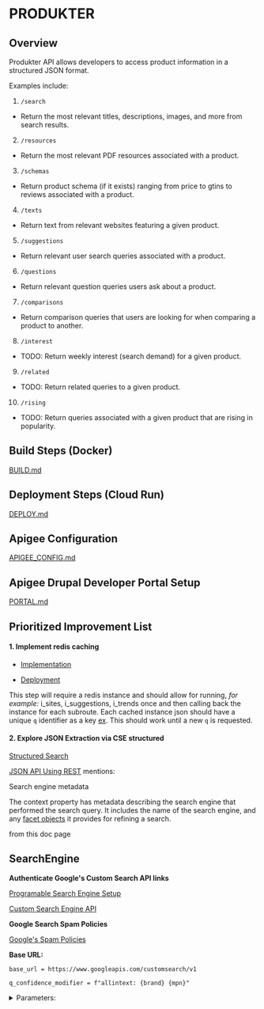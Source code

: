 # PRODUKTER

## Overview

Produkter API allows developers to access product information in a structured JSON format.

Examples include:

1. `/search`

* Return the most relevant titles, descriptions, images, and more from search results.

2. `/resources`

* Return the most relevant PDF resources associated with a product.

3. `/schemas`

* Return product schema (if it exists) ranging from price to gtins to reviews associated with a product. 

4. `/texts`

* Return text from relevant websites featuring a given product.

5. `/suggestions`

* Return relevant user search queries associated with a product.

6. `/questions`

* Return relevant question queries users ask about a product.

7. `/comparisons`

* Return comparison queries that users are looking for when comparing a product to another.

8. `/interest`

* TODO: Return weekly interest (search demand) for a given product.

9. `/related`

* TODO: Return related queries to a given product.

10. `/rising`

* TODO: Return queries associated with a given product that are rising in popularity.

## Build Steps (Docker)

[BUILD.md](docs\BUILD.md)

## Deployment Steps (Cloud Run)

[DEPLOY.md](docs\DEPLOY.md)

## Apigee Configuration

[APIGEE_CONFIG.md](docs\APIGEE_CONFIG.MD)

## Apigee Drupal Developer Portal Setup

[PORTAL.md](docs\PORTAL.md)

## Prioritized Improvement List

#### 1. Implement redis caching

* [Implementation](https://levelup.gitconnected.com/implement-api-caching-with-redis-flask-and-docker-step-by-step-9139636cef24)

* [Deployment](https://cloud.google.com/memorystore/docs/redis/connect-redis-instance-cloud-run#python)

This step will require a redis instance and should allow for running, *for example:* i_sites, i_suggestions, i_trends once and then calling back the instance for each subroute. Each cached instance json should have a unique `q` identifier as a key [ex](https://www.youtube.com/watch?v=_8lJ5lp8P0U). This should work until a new `q` is requested. 

#### 2. Explore JSON Extraction via CSE structured 

[Structured Search](https://developers.google.com/custom-search/docs/structured_search)

[JSON API Using REST](https://developers.google.com/custom-search/v1/using_rest) mentions:

Search engine metadata

The context property has metadata describing the search engine that performed the search query. It includes the name of the search engine, and any [facet objects](https://developers.google.com/custom-search/docs/refinements#create) it provides for refining a search.

from this doc page




## SearchEngine


**Authenticate Google's Custom Search API links**

[Programable Search Engine Setup](https://programmablesearchengine.google.com/controlpanel/all)

[Custom Search Engine API](https://console.cloud.google.com/apis/library/customsearch.googleapis.com)


**Google Search Spam Policies**

[Google's Spam Policies](https://developers.google.com/search/docs/essentials/spam-policies)


**Base URL:**

`base_url = https://www.googleapis.com/customsearch/v1`

`q_confidence_modifier = f"allintext: {brand} {mpn}"`

<details>
<summary>
Parameters:
</summary>

* q={searchTerms}: The main search query. It represents the terms that you want to search for.

* cx={cx?}: The custom search engine (CSE) ID to use for the search.

* fileType={fileType?}: Restricts results to files of a specific type.

* num={count?}: Number of search results to return per page.

* start={startIndex?}: The index of the first result to return.

* lr={language?}: The language restriction for the search results.

* safe={safe?}: SafeSearch level for filtering explicit content.

* sort={sort?}: The sorting order of the results.

* filter={filter?}: Controls turning on or off the duplicate content filter.

* gl={gl?}: The country to use for geolocation of the search results.

* cr={cr?}: The country to restrict the search to.

* googlehost={googleHost?}: The Google domain to use for the search.

* c2coff={disableCnTwTranslation?}: Disables the automatic translation between Chinese and Traditional Chinese.

* hq={hq?}: Additional query terms to be appended to the user's query.

* hl={hl?}: The interface language.

* siteSearch={siteSearch?}: Restricts results to URLs from a specific site.

* siteSearchFilter={siteSearchFilter?}: Controls whether to include or exclude results from the site specified by siteSearch.

* exactTerms={exactTerms?}: Identifies a phrase that all documents in the search results must contain.

* excludeTerms={excludeTerms?}: Identifies a word or phrase that should not appear in any documents in the search results.

* linkSite={linkSite?}: Specifies that all search results should contain a link to a particular URL.

* orTerms={orTerms?}: A list of terms separated by the OR operator.

* relatedSite={relatedSite?}: Specifies that all search results should be pages that are related to a particular URL.

* dateRestrict={dateRestrict?}: Restricts results to a specific date range.

* lowRange={lowRange?} and highRange={highRange?}: Specifies the lower and upper bounds of a date range.

* searchType={searchType}: Specifies the type of search to be performed.

* rights={rights?}: Filters search results based on licensing.

* imgSize={imgSize?}: Restricts results to images of a specified size.

* imgType={imgType?}: Restricts results to images of a specified type.

* imgColorType={imgColorType?}: Restricts results to images of a specified color type.

* imgDominantColor={imgDominantColor?}: Restricts results to images of a specified dominant color.

* alt=json: Specifies the response format as JSON.

* These parameters provide a way to customize and refine your search to get more relevant results based on your specific requirements.
</details>


